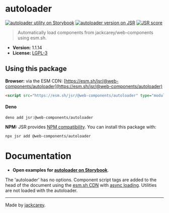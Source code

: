 # autoloader

[![autoloader utility on Storybook](https://cdn.jsdelivr.net/gh/storybookjs/brand@main/badge/badge-storybook.svg)](https://jackcarey.co.uk/web-components/storybook-static/?path=/docs/utilities-autoloader) [![autoloader version on JSR](https://jsr.io/badges/@web-components/autoloader)](https://jsr.io/@web-components/autoloader/versions) [![JSR score](https://jsr.io/badges/@web-components/autoloader/score)](https://jsr.io/@web-components/autoloader/score)

> Automatically load components from jackcarey/web-components using esm.sh.

- **Version:** 1.1.14
- **License:** [LGPL-3](./LICENSE.md)

## Using this package

**Browser:** via the ESM CDN: [https://esm.sh/jsr/@web-components/autoloader](https://esm.sh/jsr/@web-components/autoloader) 

```html
<script src="https://esm.sh/jsr/@web-components/autoloader" type="module"></script>
```

#### Deno

```
deno add jsr:@web-components/autoloader
```

**NPM:** JSR provides [NPM compatibility](https://jsr.io/docs/npm-compatibility). You can install this package with:

```
npx jsr add @web-components/autoloader
```

# Documentation

- **Open examples for [autoloader on Storybook](https://jackcarey.co.uk/web-components/storybook-static/?path=/docs/utilities-autoloader)**.

The 'autoloader' has no options. Component script tags are added to the head of the document using the [esm.sh CDN](https://esm.sh/) with [async loading](https://developer.mozilla.org/en-US/docs/Web/API/HTMLScriptElement/async). Utilities are not loaded with the autoloader.


---

Made by [jackcarey](https://jackcarey.co.uk).
